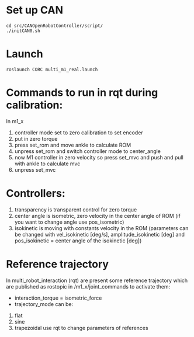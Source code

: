 # Set up CAN 

```
cd src/CANOpenRobotController/script/
./initCAN0.sh

```

# Launch 

```
roslaunch CORC multi_m1_real.launch 
```
# Commands to run in rqt during calibration:
In m1_x
1) controller mode set to zero calibration to set encoder
2) put in zero torque 
3) press set_rom and move ankle to calculate ROM
3) unpress set_rom and switch controller mode to center_angle 
4) now M1 controller in zero velocity so press set_mvc and push and pull with ankle to calculate mvc
5) unpress set_mvc

# Controllers:

1) transparency is transparent control for zero torque
2) center angle is isometric, zero velocity in the center angle of ROM (if you want to change angle use pos_isometric)
3) isokinetic is moving with constants velocity in the ROM (parameters can be changed with vel_isokinetic [deg/s], amplitude_isokinetic [deg] and pos_isokinetic = center angle of the isokinetic [deg])

# Reference trajectory

In multi_robot_interaction (rqt) are present some reference trajectory which are published as rostopic in /m1_x/joint_commands to activate them:

- interaction_torque = isometric_force
- trajectory_mode can be:
1) flat
2) sine
3) trapezoidal
use rqt to change parameters of references
